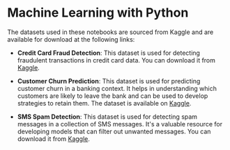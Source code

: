 # Machine Learning with Python

The datasets used in these notebooks are sourced from Kaggle and are available for download at the following links:

- **Credit Card Fraud Detection**: This dataset is used for detecting fraudulent transactions in credit card data. You can download it from [Kaggle](https://www.kaggle.com/datasets/kartik2112/fraud-detection).

- **Customer Churn Prediction**: This dataset is used for predicting customer churn in a banking context. It helps in understanding which customers are likely to leave the bank and can be used to develop strategies to retain them. The dataset is available on [Kaggle](https://www.kaggle.com/datasets/shantanudhakadd/bank-customer-churn-prediction).

- **SMS Spam Detection**: This dataset is used for detecting spam messages in a collection of SMS messages. It's a valuable resource for developing models that can filter out unwanted messages. You can download it from [Kaggle](https://www.kaggle.com/datasets/uciml/sms-spam-collection-dataset).

